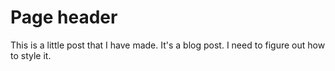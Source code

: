 # Page header
This is a little post that I have made. It's a blog post. I need to figure out how to style it.